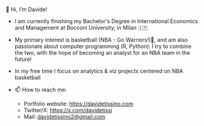 👋 Hi, I’m Davide!

- I am currently finishing my Bachelor's Degree in International Economics and Management at Bocconi University, in Milan 🇮🇹.

- My primary interest is basketball (NBA - Go Warriors!)🏀, and am also passionate about computer programming (R, Python): I try to combine the two, with the hope of becoming an analyst for an NBA team in the future!

- In my free time I focus on analytics & viz projects centered on NBA basketball

- 📫 How to reach me:
  - Portfolio website: https://davidetissino.com
  - Twitter/X: https://x.com/davidetissi
  - Mail: davidetissino2@gmail.com


